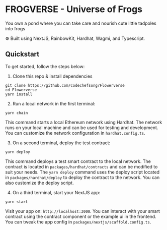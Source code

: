 # FROGVERSE - Universe of Frogs
You own a pond where you can take care and nourish cute little tadpoles into frogs

⚙️ Built using NextJS, RainbowKit, Hardhat, Wagmi, and Typescript.

## Quickstart

To get started, follow the steps below:

1. Clone this repo & install dependencies

```
git clone https://github.com/codechefsong/Flowerverse
cd Flowerverse
yarn install
```

2. Run a local network in the first terminal:

```
yarn chain
```

This command starts a local Ethereum network using Hardhat. The network runs on your local machine and can be used for testing and development. You can customize the network configuration in `hardhat.config.ts`.

3. On a second terminal, deploy the test contract:

```
yarn deploy
```

This command deploys a test smart contract to the local network. The contract is located in `packages/hardhat/contracts` and can be modified to suit your needs. The `yarn deploy` command uses the deploy script located in `packages/hardhat/deploy` to deploy the contract to the network. You can also customize the deploy script.

4. On a third terminal, start your NextJS app:

```
yarn start
```

Visit your app on: `http://localhost:3000`. You can interact with your smart contract using the contract component or the example ui in the frontend. You can tweak the app config in `packages/nextjs/scaffold.config.ts`.
